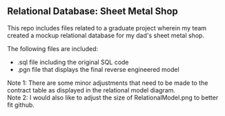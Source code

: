 ## Relational Database: Sheet Metal Shop

This repo includes files related to a graduate project wherein my team created a mockup relational database for my dad's sheet metal shop. 

The following files are included:
- .sql file including the original SQL code
- .pgn file that displays the final reverse engineered model

Note 1: There are some minor adjustments that need to be made to the contract table as displayed in the relational model diagram. 
</br>Note 2: I would also like to adjust the size of RelationalModel.png to better fit github. 
